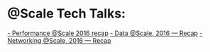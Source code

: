 # @Scale Tech Talks:
[- Performance @Scale 2016 recap](https://code.facebook.com/posts/997355933686556/performance-scale-2016-recap)
[- Data @Scale, 2016 — Recap](https://code.facebook.com/posts/253562281667886/data-scale-june-2016-recap/)
[- Networking @Scale, 2016 — Recap ](https://code.facebook.com/posts/1036362693099725/networking-scale-may-2016-recap/)

